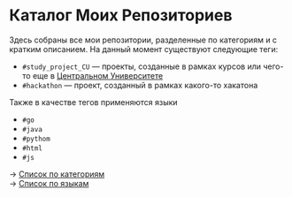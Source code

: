# Каталог Моих Репозиториев

Здесь собраны все мои репозитории, разделенные по категориям и с кратким описанием. На данный момент существуют следующие теги:
- `#study_project_CU` — проекты, созданные в рамках курсов или чего-то еще в [Центральном Университете](https://centraluniversity.ru/)
- `#hackathon` — проект, созданный в рамках какого-то хакатона

Также в качестве тегов применяются языки
- `#go`
- `#java` 
- `#pythom`
- `#html`
- `#js`

-> [Список по категориям]()\
-> [Список по языкам]()
